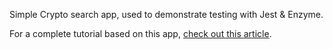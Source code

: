 Simple Crypto search app, used to demonstrate testing with Jest & Enzyme.

For a complete tutorial based on this app, [check out this article](http://acco.io/2017/07/17/everything-you-wanted-to-know-about-unit-testing-in-react).
